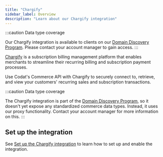 ```yaml
---
title: "Chargify"
sidebar_label: Overview
description: "Learn about our Chargify integration"
---
```


:::caution Data type coverage

Our Chargify integration is available to clients on our [Domain Discovery Program](/integrations/commerce/domain-discovery-program). Please contact your account manager to gain access.
:::

<p><a href="https://www.chargify.com/" target="_blank">Chargify</a> is a subscription billing management platform that enables merchants to streamline
their recurring billing and subscription payment processes.</p>

Use Codat's Commerce API with Chargify to securely connect to, retrieve, and view your customers' recurring sales and subscription transactions.

:::caution Data type coverage

The Chargify integration is part of the [Domain Discovery Program](/integrations/commerce/domain-discovery-program), so it doesn't yet expose any standardized commerce data types. Instead, it uses our proxy functionality. Contact your account manager for more information on this.
:::

## Set up the integration

See [Set up the Chargify integration](/integrations/commerce/chargify/commerce-chargify-setup) to learn how to set up and enable the integration.

